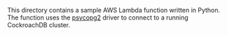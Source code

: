 This directory contains a sample AWS Lambda function written in Python. The function uses the [psycopg2](https://www.psycopg.org/) driver to connect to a running CockroachDB cluster.